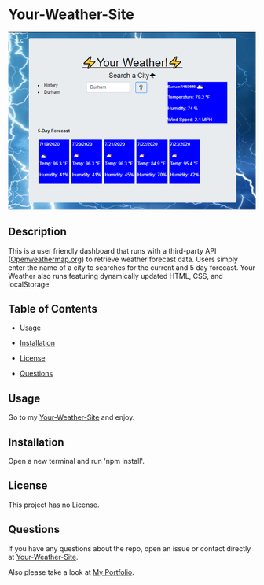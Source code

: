 # Your-Weather-Site

![Your-Weather-Site](./pics/weather.PNG)

## Description

This is a user friendly dashboard that runs with a third-party API ([Openweathermap.org](https://openweathermap.org/)) to retrieve weather forecast data. Users simply enter the name of a city to searches for the current and 5 day forecast. Your Weather also runs featuring dynamically updated HTML, CSS, and localStorage. 

## Table of Contents 

* [Usage](#usage)

* [Installation](#installation)

* [License](#license)

* [Questions](#questions)



## Usage

Go to my [Your-Weather-Site](https://travislovingood.github.io/Your-Weather-Site/) and enjoy.

## Installation

Open a new terminal and run 'npm install'.

## License

This project has no License.
  
## Questions

If you have any questions about the repo, open an issue or contact directly at [Your-Weather-Site](https://github.com/TravisLovingood/Your-Weather-Site/).

Also please take a look at [My Portfolio](https://travislovingood.github.io/Portfolio/).
